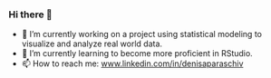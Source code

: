 ### Hi there 👋

- 🔭 I’m currently working on a project using statistical modeling to visualize and analyze real world data.
- 🌱 I’m currently learning to become more proficient in RStudio.
- 📫 How to reach me: www.linkedin.com/in/denisaparaschiv
